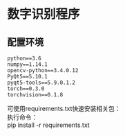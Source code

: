 数字识别程序
===========
配置环境
---------
    python==3.6
    numpy==1.14.1
    opencv-python==3.4.0.12
    PyQt5==5.10.1
    pyqt5-tools==5.9.0.1.2
    torch==0.3.0
    torchvision==0.1.8

可使用requirements.txt快速安装相关包：<br>
执行命令：<br>
pip install -r requirements.txt
